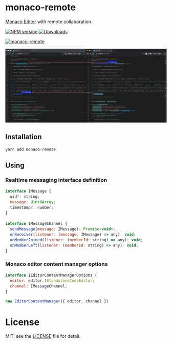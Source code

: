 monaco-remote
============

[Monaco Editor](https://github.com/Microsoft/monaco-editor) with remote collaboration.

[![NPM version][npm-image]][npm-url]
[![Downloads][downloads-image]][npm-url]

[![monaco-remote](https://nodei.co/npm/monaco-remote.png)](https://npmjs.org/package/monaco-remote)

[npm-url]: https://npmjs.org/package/monaco-remote
[downloads-image]: http://img.shields.io/npm/dm/monaco-remote.svg
[npm-image]: http://img.shields.io/npm/v/monaco-remote.svg

![demo graphic](./docs/demo.jpg "Shared Cursors and Selections")

## Installation

```bash
yarn add monaco-remote
```

## Using

### Realtime messaging interface definition
```js
interface IMessage {
  uid?: string;
  message: Uint8Array;
  timestamp?: number;
}

interface IMessageChannel {
  sendMessage(message: IMessage): Promise<void>;
  onReceiver(listener: (message: IMessage) => any): void;
  onMemberJoined(listener: (memberId: string) => any): void;
  onMemberLeft(listener: (memberId: string) => any): void;
}
```

### Monaco editor content manager options
```js
interface IEditorContentManagerOptions {
  editor: editor.IStandaloneCodeEditor;
  channel: IMessageChannel;
}
```

```js
new EditorContentManager({ editor, channel })
```

# License

MIT, see the [LICENSE](/LICENSE) file for detail.
